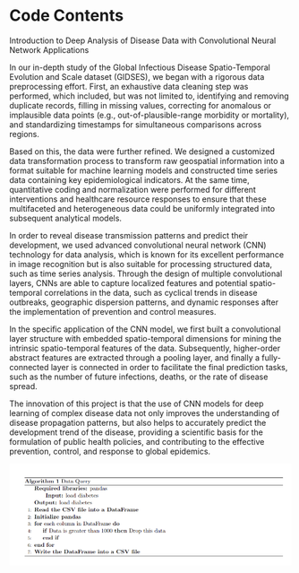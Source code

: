 # Code Contents
Introduction to Deep Analysis of Disease Data with Convolutional Neural Network Applications

In our in-depth study of the Global Infectious Disease Spatio-Temporal Evolution and Scale dataset (GIDSES), we began with a rigorous data preprocessing effort. First, an exhaustive data cleaning step was performed, which included, but was not limited to, identifying and removing duplicate records, filling in missing values, correcting for anomalous or implausible data points (e.g., out-of-plausible-range morbidity or mortality), and standardizing timestamps for simultaneous comparisons across regions.

Based on this, the data were further refined. We designed a customized data transformation process to transform raw geospatial information into a format suitable for machine learning models and constructed time series data containing key epidemiological indicators. At the same time, quantitative coding and normalization were performed for different interventions and healthcare resource responses to ensure that these multifaceted and heterogeneous data could be uniformly integrated into subsequent analytical models.

In order to reveal disease transmission patterns and predict their development, we used advanced convolutional neural network (CNN) technology for data analysis, which is known for its excellent performance in image recognition but is also suitable for processing structured data, such as time series analysis. Through the design of multiple convolutional layers, CNNs are able to capture localized features and potential spatio-temporal correlations in the data, such as cyclical trends in disease outbreaks, geographic dispersion patterns, and dynamic responses after the implementation of prevention and control measures.

In the specific application of the CNN model, we first built a convolutional layer structure with embedded spatio-temporal dimensions for mining the intrinsic spatio-temporal features of the data. Subsequently, higher-order abstract features are extracted through a pooling layer, and finally a fully-connected layer is connected in order to facilitate the final prediction tasks, such as the number of future infections, deaths, or the rate of disease spread.

The innovation of this project is that the use of CNN models for deep learning of complex disease data not only improves the understanding of disease propagation patterns, but also helps to accurately predict the development trend of the disease, providing a scientific basis for the formulation of public health policies, and contributing to the effective prevention, control, and response to global epidemics.


![data_process](./data_pro.png)
